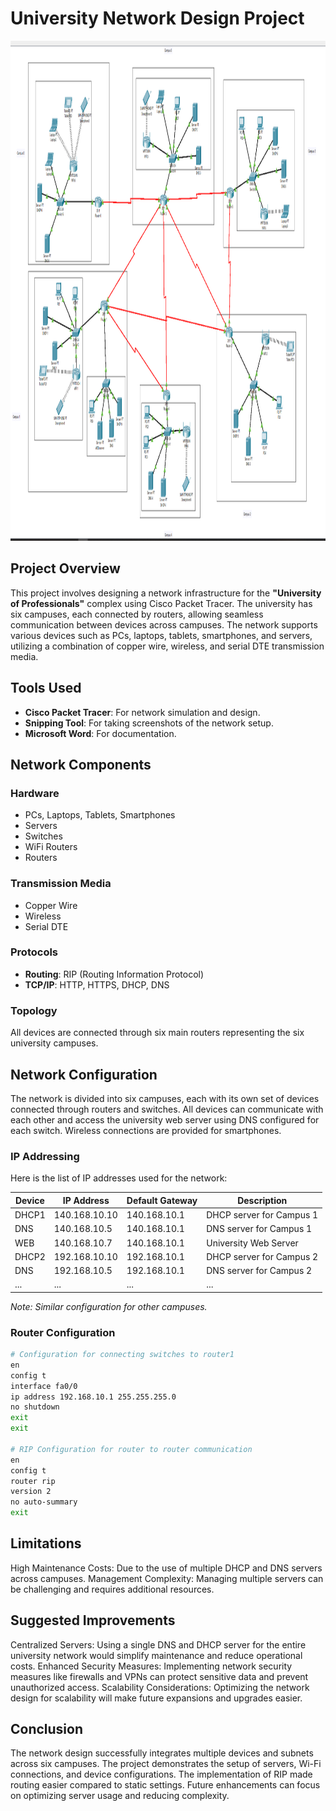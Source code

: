# University Network Design Project

<img src="./network design.PNG" alt="University Network Design" width="1000" height="800">

## Project Overview

This project involves designing a network infrastructure for the **"University of Professionals"** complex using Cisco Packet Tracer. The university has six campuses, each connected by routers, allowing seamless communication between devices across campuses. The network supports various devices such as PCs, laptops, tablets, smartphones, and servers, utilizing a combination of copper wire, wireless, and serial DTE transmission media.

## Tools Used
- **Cisco Packet Tracer**: For network simulation and design.
- **Snipping Tool**: For taking screenshots of the network setup.
- **Microsoft Word**: For documentation.

## Network Components

### Hardware
- PCs, Laptops, Tablets, Smartphones
- Servers
- Switches
- WiFi Routers
- Routers

### Transmission Media
- Copper Wire
- Wireless
- Serial DTE

### Protocols
- **Routing**: RIP (Routing Information Protocol)
- **TCP/IP**: HTTP, HTTPS, DHCP, DNS

### Topology
All devices are connected through six main routers representing the six university campuses.

## Network Configuration

The network is divided into six campuses, each with its own set of devices connected through routers and switches. All devices can communicate with each other and access the university web server using DNS configured for each switch. Wireless connections are provided for smartphones.

### IP Addressing
Here is the list of IP addresses used for the network:

| Device       | IP Address     | Default Gateway   | Description             |
|--------------|----------------|-------------------|-------------------------|
| DHCP1        | 140.168.10.10  | 140.168.10.1      | DHCP server for Campus 1|
| DNS          | 140.168.10.5   | 140.168.10.1      | DNS server for Campus 1 |
| WEB          | 140.168.10.7   | 140.168.10.1      | University Web Server   |
| DHCP2        | 192.168.10.10  | 192.168.10.1      | DHCP server for Campus 2|
| DNS          | 192.168.10.5   | 192.168.10.1      | DNS server for Campus 2 |
| ...          | ...            | ...               | ...                     |

*Note: Similar configuration for other campuses.*

### Router Configuration
```bash
# Configuration for connecting switches to router1
en
config t
interface fa0/0
ip address 192.168.10.1 255.255.255.0
no shutdown
exit
exit

# RIP Configuration for router to router communication
en
config t
router rip
version 2
no auto-summary
exit
```

## Limitations

High Maintenance Costs: Due to the use of multiple DHCP and DNS servers across campuses.
Management Complexity: Managing multiple servers can be challenging and requires additional resources.

## Suggested Improvements
Centralized Servers: Using a single DNS and DHCP server for the entire university network would simplify maintenance and reduce operational costs.
Enhanced Security Measures: Implementing network security measures like firewalls and VPNs can protect sensitive data and prevent unauthorized access.
Scalability Considerations: Optimizing the network design for scalability will make future expansions and upgrades easier.

## Conclusion
The network design successfully integrates multiple devices and subnets across six campuses. The project demonstrates the setup of servers, Wi-Fi connections, and device configurations. The implementation of RIP made routing easier compared to static settings. Future enhancements can focus on optimizing server usage and reducing complexity.
